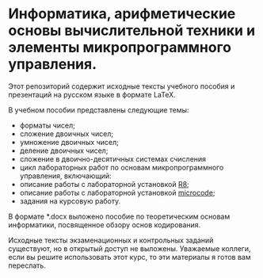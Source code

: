 # Информатика, арифметические основы вычислительной техники и элементы микропрограммного управления.

Этот репозиторий содержит исходные тексты учебного пособия и презентаций на русском языке в формате LaTeX.

В учебном пособии представлены следующие темы:
* форматы чисел;
* сложение двоичных чисел;
* умножение двоичных чисел;
* деление двоичных чисел;
* сложение в двоично-десятичных системах счисления
* цикл лабораторных работ по основам микропрограммного управления, включающий:
 * описание работы с лабораторной установкой [R8](https://github.com/mmshihov/r8);
 * описание работы с лабораторной установкой [microcode](https://github.com/mmshihov/microcode);
* задания на курсовую работу.

В формате \*.docx выложено пособие по теоретическим основам информатики, посвященное обзору основ кодирования.

Исходные тексты экзаменационных и контрольных заданий существуют, но в открытый доступ не выложены. Уважаемые коллеги, если вы решите использовать этот курс, то эти материалы я готов вам переслать.
